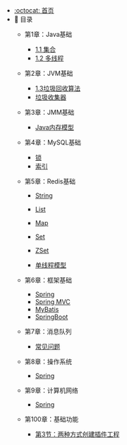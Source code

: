 - [:octocat: 首页](/README)
- :memo: 目录
   - 第1章：Java基础
       
       - [1.1 集合](/md/idea-plugin/2021-08-27-技术调研IDEA插件怎么开发.md)
       - [1.2 多线程](/md/idea-plugin/2021-08-27-技术调研IDEA插件怎么开发.md)
       
   - 第2章：JVM基础    
    
       - [1.3垃圾回收算法]()
       - [垃圾收集器]()

   - 第3章：JMM基础            

       - [Java内存模型]()

   - 第4章：MySQL基础
       
      - [锁](/md/idea-plugin/2021-08-27-技术调研IDEA插件怎么开发.md)
      - [索引](/md/idea-plugin/2021-08-27-技术调研IDEA插件怎么开发.md)       
          
   - 第5章：Redis基础
       
      - [String]()
      - [List]()
      - [Map]()
      - [Set]()     
      - [ZSet]() 
      
      - [单线程模型]()
      

   - 第6章：框架基础
       
      - [Spring](/md/idea-plugin/2021-08-27-技术调研IDEA插件怎么开发.md)
      - [Spring MVC]()           
      - [MyBatis]()
      - [SpringBoot]()          
   
   - 第7章：消息队列
       
      - [常见问题]()
    
   - 第8章：操作系统
       
      - [Spring]()
      
   - 第9章：计算机网络
      
      - [Spring]()       
      
   - 第100章：基础功能
   
       - [第3节：两种方式创建插件工程](/md/idea-plugin/2021-08-29-技术实践IDEA插件怎么发布.md)

